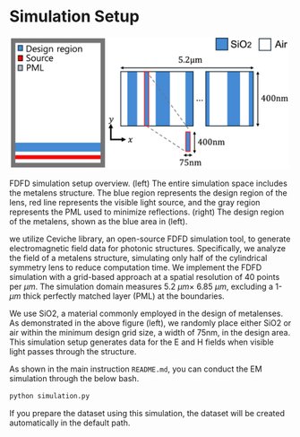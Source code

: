 # Simulation Setup

<img src="figures/simulation_setting.png" width="500"/>

FDFD simulation setup overview. (left) The entire simulation space includes the metalens structure. The blue region represents the design region of the lens, red line represents the visible light source, and the gray region represents the PML used to minimize reflections. (right) The design region of the metalens, shown as the blue area in (left).


we utilize Ceviche library, an open-source FDFD simulation tool, to generate electromagnetic field data for photonic structures. Specifically, we analyze the field of a metalens structure, simulating only half of the cylindrical symmetry lens to reduce computation time. We implement the FDFD simulation with a grid-based approach at a spatial resolution of 40 points per $\mu m$. The simulation domain measures 5.2 $\mu m \times$ 6.85 $\mu m$, excluding a 1-$\mu m$ thick perfectly matched layer (PML) at the boundaries.

We use SiO2, a material commonly employed in the design of metalenses. As demonstrated in the above figure (left), we randomly place either SiO2 or air within the minimum design grid size, a width of 75nm, in the design area. This simulation setup generates data for the E and H fields when visible light passes through the structure.

As shown in the main instruction `README.md`, you can conduct the EM simulation through the below bash.
```bash
python simulation.py
```
If you prepare the dataset using this simulation, the dataset will be created automatically in the default path.
